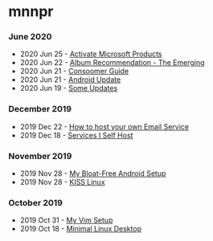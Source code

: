 # mnnpr

### June 2020
- 2020 Jun 25 - [Activate Microsoft Products](/microsoft_activation.html)
- 2020 Jun 22 - [Album Recommendation - The Emerging](/the_emerging.html)
- 2020 Jun 21 - [Consoomer Guide](/consoom.html)
- 2020 Jun 21 - [Android Update](/android_update.html)
- 2020 Jun 19 - [Some Updates](/updates.html)

### December 2019
- 2019 Dec 22 - [How to host your own Email Service](/email.html)
- 2019 Dec 18 - [Services I Self Host](/selfhosting.html)

### November 2019
- 2019 Nov 28 - [My Bloat-Free Android Setup](/android.html)
- 2019 Nov 28 - [KISS Linux](/kiss.html)

### October 2019
- 2019 Oct 31 - [My Vim Setup](/vim.html)
- 2019 Oct 18 - [Minimal Linux Desktop](/rice.html)
